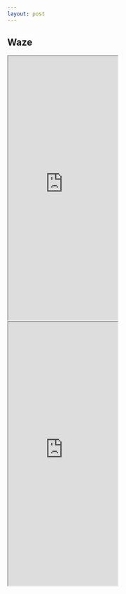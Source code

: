 ```yaml
---
layout: post
---
```


## Waze

<!--
    0. logo
    1. panel
    2. features
    3. installation
    4. app view
    -->

<iframe width="250" height="600" src="https://www.waze.com/editor?lon=121.54918&lat=25.05046&zoom=0#" frameborder="3" allowfullscreen></iframe>

<iframe width="250" height="600" src="https://www.waze.com/zh-TW/livemap" frameborder="3" allowfullscreen></iframe>

